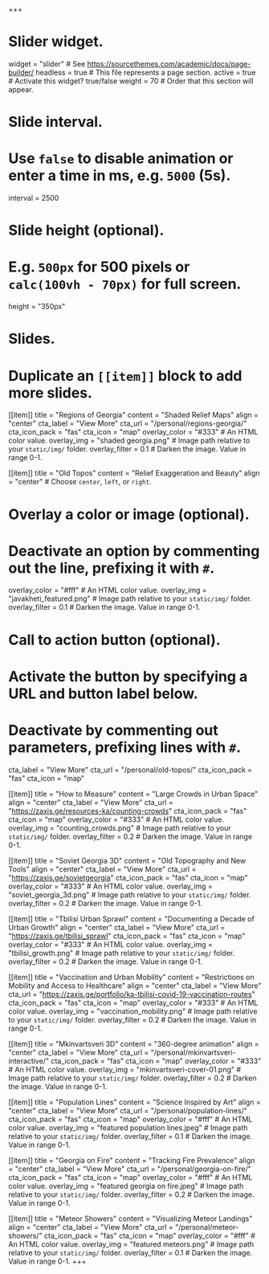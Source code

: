 +++
# Slider widget.
widget = "slider"  # See https://sourcethemes.com/academic/docs/page-builder/
headless = true  # This file represents a page section.
active = true  # Activate this widget? true/false
weight = 70  # Order that this section will appear.

# Slide interval.
# Use `false` to disable animation or enter a time in ms, e.g. `5000` (5s).
interval = 2500

# Slide height (optional).
# E.g. `500px` for 500 pixels or `calc(100vh - 70px)` for full screen.
height = "350px"

# Slides.
# Duplicate an `[[item]]` block to add more slides.

[[item]]
  title = "Regions of Georgia"
  content = "Shaded Relief Maps"
  align = "center"
  cta_label = "View More"
  cta_url = "/personal/regions-georgia/"
  cta_icon_pack = "fas"
  cta_icon = "map"
  overlay_color = "#333"  # An HTML color value.
  overlay_img = "shaded georgia.png"  # Image path relative to your `static/img/` folder.
  overlay_filter = 0.1  # Darken the image. Value in range 0-1.

[[item]]
   title = "Old Topos"
   content = "Relief Exaggeration and Beauty"
   align = "center"  # Choose `center`, `left`, or `right`.

  # Overlay a color or image (optional).
  #   Deactivate an option by commenting out the line, prefixing it with `#`.
  overlay_color = "#fff"  # An HTML color value.
  overlay_img = "javakheti_featured.png"  # Image path relative to your `static/img/` folder.
  overlay_filter = 0.1  # Darken the image. Value in range 0-1.

  # Call to action button (optional).
  #   Activate the button by specifying a URL and button label below.
  #   Deactivate by commenting out parameters, prefixing lines with `#`.
   cta_label = "View More"
   cta_url = "/personal/old-topos/"
   cta_icon_pack = "fas"
   cta_icon = "map"

[[item]]
  title = "How to Measure"
  content = "Large Crowds in Urban Space"
  align = "center"
  cta_label = "View More"
  cta_url = "https://zaxis.ge/resources-ka/counting-crowds"
  cta_icon_pack = "fas"
  cta_icon = "map"
  overlay_color = "#333"  # An HTML color value.
  overlay_img = "counting_crowds.png"  # Image path relative to your `static/img/` folder.
  overlay_filter = 0.2  # Darken the image. Value in range 0-1.

[[item]]
  title = "Soviet Georgia 3D"
  content = "Old Topography and New Tools"
  align = "center"
  cta_label = "View More"
  cta_url = "https://zaxis.ge/sovietgeorgia"
  cta_icon_pack = "fas"
  cta_icon = "map"
  overlay_color = "#333"  # An HTML color value.
  overlay_img = "soviet_georgia_3d.png"  # Image path relative to your `static/img/` folder.
  overlay_filter = 0.2  # Darken the image. Value in range 0-1.

[[item]]
  title = "Tbilisi Urban Sprawl"
  content = "Documenting a Decade of Urban Growth"
  align = "center"
  cta_label = "View More"
  cta_url = "https://zaxis.ge/tbilisi_sprawl"
  cta_icon_pack = "fas"
  cta_icon = "map"
  overlay_color = "#333"  # An HTML color value.
  overlay_img = "tbilisi_growth.png"  # Image path relative to your `static/img/` folder.
  overlay_filter = 0.2  # Darken the image. Value in range 0-1.

[[item]]
  title = "Vaccination and Urban Mobility"
  content = "Restrictions on Mobility and Access to Healthcare"
  align = "center"
  cta_label = "View More"
  cta_url = "https://zaxis.ge/portfolio/ka-tbilisi-covid-19-vaccination-routes"
  cta_icon_pack = "fas"
  cta_icon = "map"
  overlay_color = "#333"  # An HTML color value.
  overlay_img = "vaccination_mobility.png"  # Image path relative to your `static/img/` folder.
  overlay_filter = 0.2  # Darken the image. Value in range 0-1.

[[item]]
  title = "Mkinvartsveri 3D"
  content = "360-degree animation"
  align = "center"
  cta_label = "View More"
  cta_url = "/personal/mkinvartsveri-interactive/"
  cta_icon_pack = "fas"
  cta_icon = "map"
  overlay_color = "#333"  # An HTML color value.
  overlay_img = "mkinvartsveri-cover-01.png"  # Image path relative to your `static/img/` folder.
  overlay_filter = 0.2  # Darken the image. Value in range 0-1.

[[item]]
  title = "Population Lines"
  content = "Science Inspired by Art"
  align = "center"
  cta_label = "View More"
  cta_url = "/personal/population-lines/"
  cta_icon_pack = "fas"
  cta_icon = "map"
  overlay_color = "#fff"  # An HTML color value.
  overlay_img = "featured population lines.jpeg"  # Image path relative to your `static/img/` folder.
  overlay_filter = 0.1 # Darken the image. Value in range 0-1.

[[item]]
  title = "Georgia on Fire"
  content = "Tracking Fire Prevalence"
  align = "center"
  cta_label = "View More"
  cta_url = "/personal/georgia-on-fire/"
  cta_icon_pack = "fas"
  cta_icon = "map"
  overlay_color = "#fff"  # An HTML color value.
  overlay_img = "featured georgia on fire.jpeg"  # Image path relative to your `static/img/` folder.
  overlay_filter = 0.2  # Darken the image. Value in range 0-1.

[[item]]
  title = "Meteor Showers"
  content = "Visualizing Meteor Landings"
  align = "center"
  cta_label = "View More"
  cta_url = "/personal/meteor-showers/"
  cta_icon_pack = "fas"
  cta_icon = "map"
  overlay_color = "#fff"  # An HTML color value.
  overlay_img = "featured meteors.png"  # Image path relative to your `static/img/` folder.
  overlay_filter = 0.1  # Darken the image. Value in range 0-1.
+++
